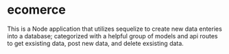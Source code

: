 # ecomerce
This is a Node application that utilizes sequelize to create new data enteries into a database; categorized with a helpful group of models and api routes to get exsisting data, post new data, and delete exsisting data.
